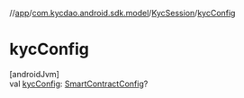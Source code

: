 //[app](../../../index.md)/[com.kycdao.android.sdk.model](../index.md)/[KycSession](index.md)/[kycConfig](kyc-config.md)

# kycConfig

[androidJvm]\
val [kycConfig](kyc-config.md): [SmartContractConfig](../-smart-contract-config/index.md)?
